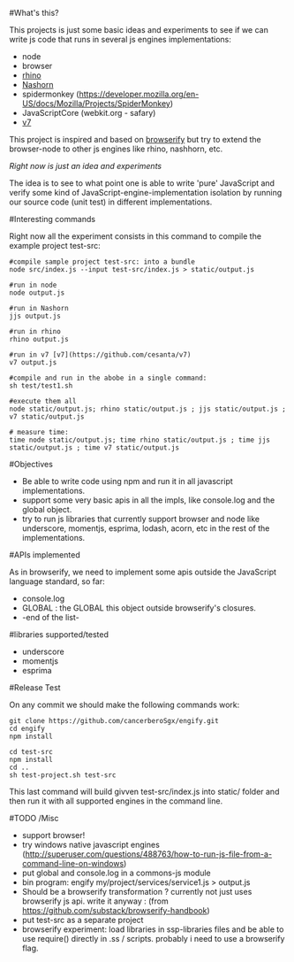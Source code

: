 #What's this?

This projects is just some basic ideas and experiments to see if we can write js code that runs in several js engines implementations: 

 * node
 * browser
 * [rhino](https://developer.mozilla.org/es/docs/Rhino)
 * [Nashorn](https://en.wikipedia.org/wiki/Nashorn_(JavaScript_engine))
 * spidermonkey (https://developer.mozilla.org/en-US/docs/Mozilla/Projects/SpiderMonkey)
 * JavaScriptCore (webkit.org - safary)
 * [v7](https://github.com/cesanta/v7) 


This project is inspired and based on [browserify](http://browserify.org/) but try to extend the browser-node to other js engines like rhino, nashhorn, etc.

*Right now is just an idea and experiments*

The idea is to see to what point one is able to write 'pure' JavaScript and  verify some kind of JavaScript-engine-implementation isolation by running our source code (unit test) in different implementations.


#Interesting commands

Right now all the experiment consists in this command to compile the example project test-src: 

    #compile sample project test-src: into a bundle
    node src/index.js --input test-src/index.js > static/output.js

    #run in node
    node output.js

    #run in Nashorn
    jjs output.js

    #run in rhino
    rhino output.js

    #run in v7 [v7](https://github.com/cesanta/v7)
    v7 output.js

    #compile and run in the abobe in a single command: 
    sh test/test1.sh

    #execute them all
    node static/output.js; rhino static/output.js ; jjs static/output.js ; v7 static/output.js

    # measure time:
    time node static/output.js; time rhino static/output.js ; time jjs static/output.js ; time v7 static/output.js




#Objectives

 * Be able to write code using npm and run it in all javascript implementations. 
 * support some very basic apis in all the impls, like console.log and the global object.
 * try to run js libraries that currently support browser and node like underscore, momentjs, esprima, lodash, acorn, etc in the rest of the implementations. 

#APIs implemented

As in browserify, we need to implement some apis outside the JavaScript language standard, so far: 

 * console.log
 * GLOBAL : the GLOBAL this object outside browserify's closures. 
 * -end of the list-

#libraries supported/tested

 * underscore
 * momentjs
 * esprima

#Release Test

On any commit we should make the following commands work: 

    git clone https://github.com/cancerberoSgx/engify.git
    cd engify
    npm install

    cd test-src
    npm install
    cd ..    
    sh test-project.sh test-src

This last command will build givven test-src/index.js into static/ folder and then run it with all supported engines in the command line. 

#TODO /Misc

 * support browser!
 * try windows native javascript engines (http://superuser.com/questions/488763/how-to-run-js-file-from-a-command-line-on-windows)
 * put global and console.log in a commons-js module
 * bin program: engify my/project/services/service1.js > output.js
 * Should be a browserify transformation ? currently not just uses browserify js api. write it anyway : (from https://github.com/substack/browserify-handbook)
 * put test-src as a separate project
 * browserify experiment: load libraries in ssp-libraries files and be able to use require() directly in .ss / scripts.  probably i need to use a browserify flag.



